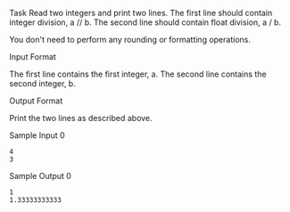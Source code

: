 Task
Read two integers and print two lines. The first line should contain integer division, a // b. The second line should contain float division, a / b.

You don't need to perform any rounding or formatting operations.

Input Format

The first line contains the first integer, a. The second line contains the second integer, b.

Output Format

Print the two lines as described above.

Sample Input 0
```
4
3
```
Sample Output 0
```
1
1.33333333333
```